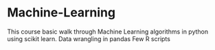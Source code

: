 # Machine-Learning

This course basic walk through Machine Learning algorithms in python using scikit learn.
Data wrangling in pandas
Few R scripts

